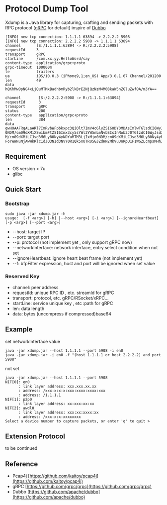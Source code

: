 # Protocol Dump Tool
Xdump is a Java library for capturing, crafting and sending packets with RPC protocol ([gRPC](https://github.com/grpc/grpc) for default) inspire of [Dubbo](https://github.com/apache/dubbo)    

```
[INFO] new tcp connection: 1.1.1.1 63894 -> 2.2.2.2 5908
[INFO] new tcp connection: 2.2.2.2 5908 -> 1.1.1.1 63894
channel       [S:/1.1.1.1:63894 -> R:/2.2.2.2:5908]                                                                                                
requestId     3                                                                                                                                                
transport     gRPC                                                                                                                                             
starLine      /com.xx.yy.HelloWord/say                                                                                                       
content-type  application/grpc+proto                                                                                                                                                                                                                                                                       
grpc-timeout  100000m                                                                                                                                                                                                                                                                                                                                                                                               
te            trailers                                                                                                                                         
ua            iOS/10.0.3 (iPhone9,1;en_US) App/3.0.1.67 Channel/201200                                                                                                                                                            
len           49                                                                                                                                               
data          hQKhMwOpNC4xLjQuMTMxBadhbmRyb2lkBrE2NjQzNzM4M0BkaW5nZGluZwfOA/m3YA==

channel        [S:/2.2.2.2:5908 -> R:/1.1.1.1:63894]                                                                                               
requestId      3                                                                                                                                               
transport      gRPC                                                                                                                                            
status         200                                                                                                                                             
content-type   application/grpc+proto                                                                                                                                                                                                                                     
len            384                                                                                                                                             
data           gwHOAAFRgALaARl7ImRvbWFpbkxpc3QiOlt7ImV4cGlyZSI6ODY0MDAsImlwTGlzdCI6WyJsd3M6Ly80Ny4yNDYuMTM3LjIwMzo0NDM/cm09dXMiLCJsd3M6Ly80Ny4yNDYuMTM3LjE5Nzo
0NDM/cm09dXMiXSwibmFtZSI6Imx3cy5sYWl3YW5nLmNvbSIsInNob3J0TGlzdCI6WyJsd3M6Ly80Ny4yNDYuMTM3LjIwOTo0NDM/cm09dXMiLCJsd3M6Ly80Ny4yNDYuMTM3LjIxMTo0ND
M/cm09dXMiLCJsd3M6Ly80Ny4yNDYuMTM3LjIxMjo0NDM/cm09dXMiLCJsd3M6Ly80Ny4yNDYuMTM3LjIxMDo0NDM/cm09dXMiXX1dfQPaAFhLSEJzQ0pvOWlJRDhaV1R4M3VkcU5hSE5Ue
ForeWNuNjAwWkRlc1dJQ3NId3NVY0R1Qk5XUTRUSGJZdHN2MkVuUnRpU1F1WGZLcmpsMHhJTXAyWElEQT09
```
## Requirement
+ OS version > 7u
+ glibc

## Quick Start

### Bootstrap
```
sudo java -jar xdump.jar -h 
usage:  [-f <arg>] [-h] [--host <arg>] [-i <arg>] [--ignoreHeartbeat] [-p <arg>] [--port <arg>]
```
+ --host: target IP
+ --port: target port
+ --p: protocol (not implement yet , only support gRPC now)
+ --networkInterface: network interface, entry select condition when not set
+ --ignoreHeartbeat: ignore heart beat frame (not implement yet)
+ --f: bfpFilter expression, host and port will be ignored when set value 

### Reserved Key
+ channel: peer address
+ requestId: unique RPC ID , etc. streamId for gRPC
+ transport: protocol, etc. gRPC/RSocket/xRPC...
+ startLine: service unique key , etc :path for gRPC
+ len: data length
+ data: bytes (uncompress if compressed)base64

## Example

set networkInterface value
```
java -jar xdump.jar --host 1.1.1.1 --port 5908 -i en0
java -jar xdump.jar -i en0 -f "(host 1.1.1.1 or host 2.2.2.2) and port 5908"
```

not set 
```
java -jar xdump.jar --host 1.1.1.1 --port 5908
NIF[0]: en0
      : link layer address: xxx.xxx.xx.xx
      : address: /xxx:x:x:x:xxx:xxxx:xxxx:xxx
      : address: /1.1.1.1
NIF[1]: p2p0
      : link layer address: xx:xxx:xx:xx
NIF[2]: awdl0
      : link layer address: xxx:xx:xxxx:xx
      : address: /xxx:x:x:xxxxxxxx
Select a device number to capture packets, or enter 'q' to quit > 
```

## Extension Protocol
 to be continued

## Reference
+ Pcap4j [https://github.com/kaitoy/pcap4j](https://github.com/kaitoy/pcap4j)
+ gRPC [https://github.com/grpc/grpc](https://github.com/grpc/grpc)
+ Dubbo [https://github.com/apache/dubbo](https://github.com/apache/dubbo)

